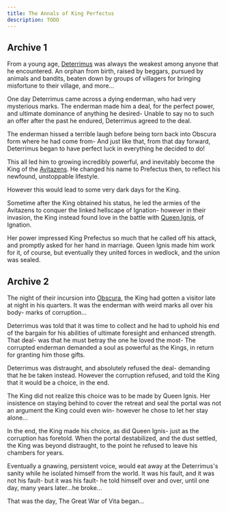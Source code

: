 ```yaml
---
title: The Annals of King Perfectus
description: TODO
---
```



## Archive 1
From a young age, [Deterrimus](/wiki/reference/characters/non-players/king-perfectus/) was always the
weakest among anyone that he encountered.
An orphan from birth, raised by beggars,
pursued by animals and bandits, beaten
down by groups of villagers for bringing
misfortune to their village, and more...

One day Deterrimus came across a dying
enderman, who had very mysterious marks.
The enderman made him a deal, for the
perfect power, and ultimate dominance
of anything he desired- Unable to say no
to such an offer after the past he endured,
Deterrimus agreed to the deal.

The enderman hissed a terrible laugh before
being torn back into Obscura form where he
had come from- And just like that, from that
day forward, Deterrimus began to have perfect
luck in everything he decided to do!

This all led him to growing incredibly powerful,
and inevitably become the King of the [Avitazens](/wiki/reference/groups/vita/avitazens/).
He changed his name to Prefectus then, to reflect
his newfound, unstoppable lifestyle.

However this would lead to some very dark days
for the King.

Sometime after the King obtained his status,
he led the armies of the Avitazens to conquer
the linked hellscape of Ignation- however in
their invasion, the King instead found love
in the battle with [Queen Ignis](/wiki/reference/characters/non-players/ignus/), of Ignation.

Her power impressed King Prefectus so much
that he called off his attack, and promptly
asked for her hand in marriage. Queen Ignis made
him work for it, of course, but eventually they
united forces in wedlock, and the union was sealed. 


## Archive 2
The night of their incursion into [Obscura](/wiki/reference/world/obscura/), the
King had gotten a visitor late at night in his
quarters. It was the enderman with weird marks
all over his body- marks of corruption...

Deterrimus was told that it was time to collect
and he had to uphold his end of the bargain for
his abilities of ultimate foresight and enhanced
strength. That deal- was that he must betray the
one he loved the most- The corrupted enderman
demanded a soul as powerful as the Kings, in
return for granting him those gifts.

Deterrimus was distraught, and absolutely refused
the deal- demanding that he be taken instead.
However the corruption refused, and told the King
that it would be a choice, in the end.

The King did not realize this choice was to be
made by Queen Ignis. Her insistence on staying
behind to cover the retreat and seal the portal
was not an argument the King could even win-
however he chose to let her stay alone...

In the end, the King made his choice, as did
Queen Ignis- just as the corruption has foretold.
When the portal destabilized, and the dust settled,
the King was beyond distraught, to the point he
refused to leave his chambers for years.

Eventually a gnawing, persistent voice, would eat
away at the Deterrimus's sanity while he isolated
himself from the world. It was his fault, and it
was not his fault- but it was his fault- he told
himself over and over, until one day, many years
later...he broke...

That was the day, The Great War of Vita began...